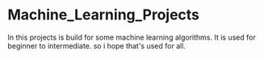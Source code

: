 # Machine_Learning_Projects
In this projects is build for some machine learning algorithms. It is used for beginner to intermediate. so i hope that's used for all. 

